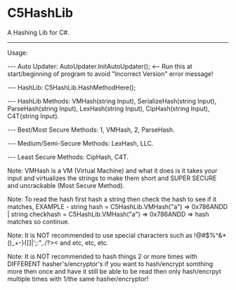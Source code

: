 # C5HashLib
A Hashing Lib for C#.

--------------------

Usage: 

--- Auto Updater: AutoUpdater.InitAutoUpdater(); <-- Run this at start/beginning of program to avoid "Incorrect Version" error message!

--- HashLib: C5HashLib.HashMethodHere();

--- HashLib Methods: VMHash(string Input), SerializeHash(string Input), ParseHash(string Input), LexHash(string Input), CipHash(string Input), C4T(string Input).

--- Best/Most Secure Methods: 1, VMHash, 2, ParseHash.

--- Medium/Semi-Secure Methods: LexHash, LLC.

--- Least Secure Methods: CipHash, C4T.


Note: VMHash is a VM (Virtual Machine) and what it does is it takes your input and virtualizes the strings to make them short and SUPER SECURE and uncrackable (Most Secure Method).

Note: To read the hash first hash a string then check the hash to see if it matches, EXAMPLE - string hash = C5HashLib.VMHash("a") => 0x786ANDD | string checkhash = C5HashLib.VMHash("a") => 0x786ANDD => hash matches so continue.

Note: It is NOT recommended to use special characters such as !@#$%^&*()_+-}{[]|\';:",./?>< and etc, etc, etc.

Note: It is NOT recommended to hash things 2 or more times with DIFFERENT hasher's/encryptor's if you want to hash/encrypt somthing more then once and have it still be able to be read then only hash/encrpyt multiple times with 1/the same hasher/encryptor!
